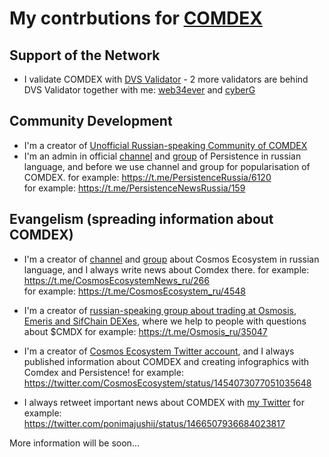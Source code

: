 # My contrbutions for [COMDEX](https://comdex.one/)

## Support of the Network

- I validate COMDEX with [DVS Validator](https://www.mintscan.io/comdex/validators/comdexvaloper1963hcznh439kspqmjj5hv5h4nk2kphvats5ujk) - 2 more validators are behind DVS Validator together with me: [web34ever](https://web34ever.network/) and [cyberG](https://cyberg.digital/)

## Community Development

- I'm a creator of [Unofficial Russian-speaking Community of COMDEX](https://t.me/comdex_ru)
- I'm an admin in official [channel](https://t.me/PersistenceNewsRussia) and [group](https://t.me/PersistenceRussia) of Persistence in russian language, and before we use channel and group for popularisation of COMDEX. 
for example: https://t.me/PersistenceRussia/6120 </br>
for example: https://t.me/PersistenceNewsRussia/159 </br>

## Evangelism (spreading information about COMDEX)

- I'm a creator of [channel](https://t.me/CosmosEcosystemNews_ru) and [group](https://t.me/CosmosEcosystem_ru) about Cosmos Ecosystem in russian language, and I always write news about Comdex there.
for example: https://t.me/CosmosEcosystemNews_ru/266 </br>
for example: https://t.me/CosmosEcosystem_ru/4548 </br>

- I'm a creator of [russian-speaking group about trading at Osmosis, Emeris and SifChain DEXes](https://t.me/Osmosis_ru), where we help to people with questions about $CMDX
for example: https://t.me/Osmosis_ru/35047 </br>

- I'm a creator of [Cosmos Ecosystem Twitter account](https://twitter.com/CosmosEcosystem), and I always published information about COMDEX and creating infographics with Comdex and Persistence!
for example: https://twitter.com/CosmosEcosystem/status/1454073077051035648 </br>

- I always retweet important news about COMDEX with [my Twitter](https://twitter.com/ponimajushij)
for example: https://twitter.com/ponimajushij/status/1466507936684023817 </br>

More information will be soon...
